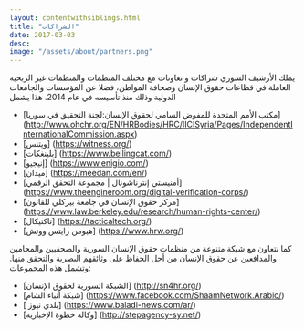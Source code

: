 ```yaml
---
layout: contentwithsiblings.html
title: "الشراكات"
date: 2017-03-03
desc:  
image: "/assets/about/partners.png"
---
```


يملك الأرشيف السوري شراكات و تعاونات مع مختلف المنظمات والمنظمات غير الربحية العاملة في قطاعات حقوق الإنسان وصحافة المواطن، فضلا عن المؤسسات والجامعات الدولية وذلك منذ تأسيسه في عام 2014. هذا يشمل

- [مكتب الأمم المتحدة للمفوض السامي لحقوق الإنسان:لجنة التحقيق في سوريا] (http://www.ohchr.org/EN/HRBodies/HRC/IICISyria/Pages/IndependentInternationalCommission.aspx)
- [ويتنس] (https://witness.org/)
- [بلينغكات] (https://www.bellingcat.com/)
- [إنيجيو] (https://www.enigio.com/)
- [ميدان] (https://meedan.com/en/)
- [أمنيستي إنترناشونال | مجموعة التحقق الرقمي] (https://www.theengineroom.org/digital-verification-corps/)
- [مركز حقوق الإنسان في جامعة بيركلي للقانون] (https://www.law.berkeley.edu/research/human-rights-center/)
- [تاكتيكال] (https://tacticaltech.org/)
- [هيومن رايتس ووتش] (https://www.hrw.org/)

كما نتعاون مع شبكة متنوعة من منظمات حقوق الإنسان السورية والصحفيين والمحامين والمدافعين عن حقوق الإنسان من أجل الحفاظ على وثائقهم البصرية والتحقق منها. وتشمل هذه المجموعات:

- [الشبكة السورية لحقوق الإنسان] (http://sn4hr.org/)
- [شبكة أنباء الشام] (https://www.facebook.com/ShaamNetwork.Arabic/)
- [ بلدي نيوز] (https://www.baladi-news.com/ar/)
- [وكالة خطوة الإخبارية] (http://stepagency-sy.net/)
